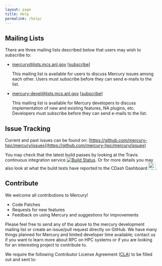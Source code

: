 ```yaml
---
layout: page
title: Help
permalink: /help/
---
```


## Mailing Lists

There are three mailing lists described below that users may wish to subscribe to:

* [mercury@lists.mcs.anl.gov](mailto:mercury@lists.mcs.anl.gov) [[subscribe](https://lists.mcs.anl.gov/mailman/listinfo/mercury)]

  This mailing list is available for users to discuss Mercury issues among each other. Users must subscribe before they can send e-mails to the list.

* [mercury-devel@lists.mcs.anl.gov](mailto:mercury-devel@lists.mcs.anl.gov) [[subscribe](https://lists.mcs.anl.gov/mailman/listinfo/mercury-devel)]

  This mailing list is available for Mercury developers to discuss implementation of new and existing features, NA plugins, etc. Developers must subscribe before they can send e-mails to the list.

## Issue Tracking

Current and past issues can be found on:
[https://github.com/mercury-hpc/mercury/issues](https://github.com/mercury-hpc/mercury/issues)

You may check that the latest build passes by
looking at the Travis continuous integration service
[![Build Status](https://travis-ci.org/mercury-hpc/mercury.svg)](https://travis-ci.org/mercury-hpc/mercury).
Or for more details you may also look at what the build tests have reported to the CDash Dashboard <a href="https://cdash.hdfgroup.org/index.php?project=Mercury"><img src="https://cdash.hdfgroup.org/images/cdash.gif" alt="alt text" style="width: 24px"/></a>.

## Contribute

We welcome all contributions to Mercury!

* Code Patches
* Requests for new features
* Feedback on using Mercury and suggestions for improvements

Please feel free to send any of the above to the mercury development mailing
list or create an issue/pull request directly on GitHub.
We have many things planned for Mercury and limited developer time available;
contact us if you want to learn more about RPC on HPC systems or if
you are looking for an interesting project to contribute to.
<p>
We require the
following Contributor License Agreement (<a href="ftp://ftp.mcs.anl.gov/pub/mercury/documents/mercury_cla.docx">CLA</a>) to be filled out and sent
to:
<script language="JavaScript">
var username = "mercury-legal";
var hostname = "anl.gov";
var linktext = username + "@" + hostname;
document.write("<a href='" + "mail" + "to:" + username + "@" + hostname + "'>" + linktext + "</a>");
</script>
</p>

